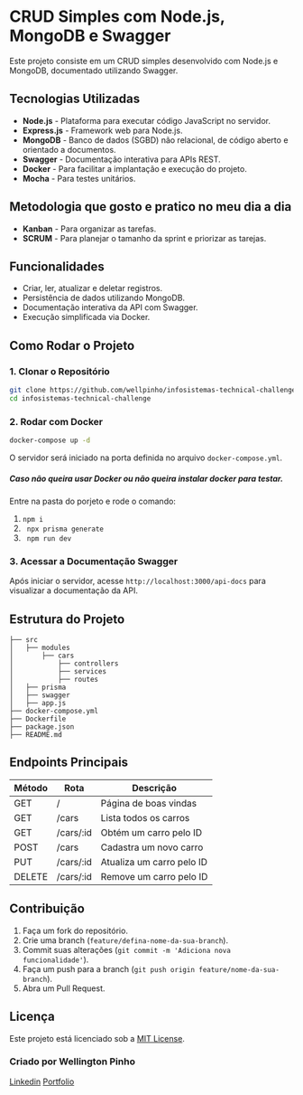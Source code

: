 # CRUD Simples com Node.js, MongoDB e Swagger

Este projeto consiste em um CRUD simples desenvolvido com Node.js e MongoDB, documentado utilizando Swagger.

## Tecnologias Utilizadas

- **Node.js** - Plataforma para executar código JavaScript no servidor.
- **Express.js** - Framework web para Node.js.
- **MongoDB** - Banco de dados (SGBD) não relacional, de código aberto e orientado a documentos.
- **Swagger** - Documentação interativa para APIs REST.
- **Docker** - Para facilitar a implantação e execução do projeto.
- **Mocha** - Para testes unitários.

## Metodologia que gosto e pratico no meu dia a dia

- **Kanban** - Para organizar as tarefas.
- **SCRUM** - Para planejar o tamanho da sprint e priorizar as tarejas.

## Funcionalidades

- Criar, ler, atualizar e deletar registros.
- Persistência de dados utilizando MongoDB.
- Documentação interativa da API com Swagger.
- Execução simplificada via Docker.

## Como Rodar o Projeto

### 1. Clonar o Repositório

```bash
git clone https://github.com/wellpinho/infosistemas-technical-challenge.git
cd infosistemas-technical-challenge
```

### 2. Rodar com Docker

```bash
docker-compose up -d
```

O servidor será iniciado na porta definida no arquivo `docker-compose.yml`.

##### Caso não queira usar Docker ou não queira instalar docker para testar.

Entre na pasta do porjeto e rode o comando:

1. `npm i`
2. ` npx prisma generate`
3. ` npm run dev`

### 3. Acessar a Documentação Swagger

Após iniciar o servidor, acesse `http://localhost:3000/api-docs` para visualizar a documentação da API.

## Estrutura do Projeto

```
├── src
│   ├── modules
│       ├── cars
│           ├── controllers
│           ├── services
│           ├── routes
│   ├── prisma
│   ├── swagger
│   ├── app.js
├── docker-compose.yml
├── Dockerfile
├── package.json
├── README.md
```

## Endpoints Principais

| Método | Rota      | Descrição                 |
| ------ | --------- | ------------------------- |
| GET    | /         | Página de boas vindas     |
| GET    | /cars     | Lista todos os carros     |
| GET    | /cars/:id | Obtém um carro pelo ID    |
| POST   | /cars     | Cadastra um novo carro    |
| PUT    | /cars/:id | Atualiza um carro pelo ID |
| DELETE | /cars/:id | Remove um carro pelo ID   |

## Contribuição

1. Faça um fork do repositório.
2. Crie uma branch (`feature/defina-nome-da-sua-branch`).
3. Commit suas alterações (`git commit -m 'Adiciona nova funcionalidade'`).
4. Faça um push para a branch (`git push origin feature/nome-da-sua-branch`).
5. Abra um Pull Request.

## Licença

Este projeto está licenciado sob a [MIT License](LICENSE).

### Criado por Wellington Pinho

[Linkedin](https://www.linkedin.com/in/wellpinho/)
[Portfolio](https://wellpinho.com)
